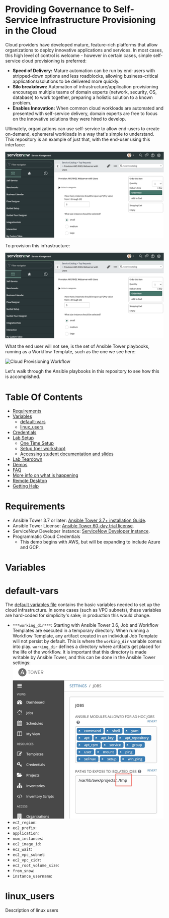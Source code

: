 # Providing Governance to Self-Service Infrastructure Provisioning in the Cloud


Cloud providers have developed mature, feature-rich platforms that allow organizations to deploy innovative applications and services. In most cases, this high level of control is welcome - however in certain cases, simple self-service cloud provisioning is preferred:
- **Speed of Delivery:** Mature automation can be run by end-users with stripped-down options and less roadblocks, allowing business-critical applications/solutions to be delivered more quickly.
- **Silo breakdown:** Automation of infrastructure/application provisioning encourages multiple teams of domain experts (network, security, OS, database) to work together, preparing a holistic solution to a known problem.
- **Enables Innovation:** When common cloud workloads are automated and presented with self-service delivery, domain experts are free to focus on the innovative solutions they were hired to develop.

Ultimately, organizations can use self-service to allow end-users to create on-demand, ephemeral workloads in a way that's simple to understand. This repository is an example of just that, with the end-user using this interface:

![ServiceNow Provisioning Catalog Item](images/snow_cloud_catalog.png)

To provision this infrastructure:

<!--- #TODO replace this with the Cloud Infrastructure--->
![Placeholder](images/snow_cloud_catalog.png)

What the end user will not see, is the set of Ansible Tower playbooks, running as a Workflow Template, such as the one we see here:

![Cloud Provisioning Workflow](images/cloud_workflow.gif)

Let's walk through the Ansible playbooks in this repository to see how this is accomplished.
# Table Of Contents
- [Requirements](#requirements)
- [Variables](#variables)
  - [default-vars](#default-vars)
  - [linux_users](#linux_users)
- [Credentials](#credentials)
- [Lab Setup](#lab-setup)
  - [One Time Setup](#one-time-setup)
  - [Setup (per workshop)](#setup-per-workshop)
  - [Accessing student documentation and slides](#Accessing-student-documentation-and-slides)
- [Lab Teardown](#aws-teardown)
- [Demos](#demos)
- [FAQ](../docs/faq.md)
- [More info on what is happening](#more-info-on-what-is-happening)
- [Remote Desktop](#remote-desktop)
- [Getting Help](#getting-help)

# Requirements

- Ansible Tower 3.7 or later: [Ansible Tower 3.7+ installation Guide](https://docs.ansible.com/ansible-tower/latest/html/quickinstall/index.html).
- Ansible Tower License: [Ansible Tower 60-day trial license](https://www.redhat.com/en/technologies/management/ansible/try-it).
- ServiceNow Developer Instance: [ServiceNow Developer Instance](https://developer.servicenow.com/dev.do#!/guide/orlando/now-platform/pdi-guide/obtaining-a-pdi).
- Programmatic Cloud Credentials
  - This demo begins with AWS, but will be expanding to include Azure and GCP.

# Variables

# default-vars

The [default variables file](vars/default-vars.yml) contains the basic variables needed to set up the cloud infrastructure. In some cases (such as VPC subnets), these variables are hard-coded for simplicity's sake; in production this would change.
- `***working_dir***`: Starting with Ansible Tower 3.6, Job and Workflow Templates are executed in a temporary directory. When running a Workflow Template, any artifact created in an individual Job Template will not persist by default. This is where the `working_dir` variable comes into play. `working_dir` defines a directory where artifacts get placed for the life of the workflow. It is important that this directory is made writable by Ansible Tower, and this can be done in the Ansible Tower settings: ![Tower Job Path Settings](images/tower_writable_paths.jpg)
- `ec2_region`:
- `ec2_prefix`:
- `application`:
- `num_instances`:
- `ec2_image_id`:
- `ec2_wait`:
- `ec2_vpc_subnet`:
- `ec2_vpc_cidr`:
- `ec2_root_volume_size`:
- `from_snow`:
- `instance_username`:

# linux_users

Description of linux users
<!---
The goal of this repository is to demonstrate self-service provisioning of cloud infrastructure and applications using [Ansible Automation Platform](https://www.ansible.com/products/automation-platform) on the backend, and [ServiceNow](https://www.servicenow.com/now-platform.html) to start the process.

Provisioning infrastructure (bare-metal, cloud VMs, serverless) with Ansible allows you to seamlessly transition into configuration management, orchestration and application deployment using the same simple, human readable, automation language. Taking this one step further, running Ansible Automation Platform enables integration with your existing platforms to power self-service automation for people of various skill levels - domain expert, junior architect, operations specialist, etc.

Here you will find Ansible playbooks to automate the deployment of linux servers and applications on AWS (we can of course use similar playbooks against other major cloud providers and on-premise orchestrators). These playbooks are meant to be primarily for demonstrations, showing the "art of the possible" and ephemeral in nature. Additionally, these playbooks are meant to be run as part of an Ansible Tower Workflow rather than run independently.

**Prerequisites**:

- [Ansible Tower 3.7+ installation Guide](https://docs.ansible.com/ansible-tower/latest/html/quickinstall/index.html).
- [Ansible Tower 60-day trial license](https://www.redhat.com/en/technologies/management/ansible/try-it).
- [ServiceNow Developer Instance](https://developer.servicenow.com/dev.do#!/guide/orlando/now-platform/pdi-guide/obtaining-a-pdi). --->
